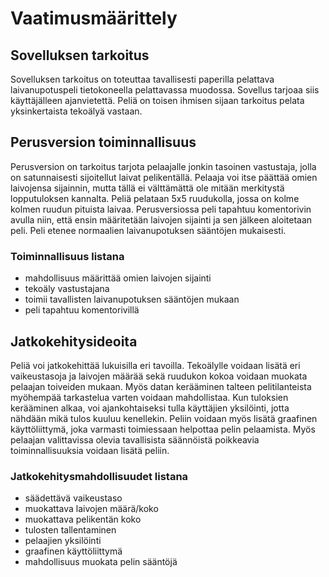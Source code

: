# Vaatimusmäärittely
## Sovelluksen tarkoitus
Sovelluksen tarkoitus on toteuttaa tavallisesti paperilla pelattava laivanupotuspeli tietokoneella pelattavassa muodossa.
Sovellus tarjoaa siis käyttäjälleen ajanvietettä. Peliä on toisen ihmisen sijaan tarkoitus pelata yksinkertaista tekoälyä vastaan.

## Perusversion toiminnallisuus
Perusversion on tarkoitus tarjota pelaajalle jonkin tasoinen vastustaja, jolla on satunnaisesti sijoitellut laivat pelikentällä.
Pelaaja voi itse päättää omien laivojensa sijainnin, mutta tällä ei välttämättä ole mitään merkitystä lopputuloksen kannalta. Peliä
pelataan 5x5 ruudukolla, jossa on kolme kolmen ruudun pituista laivaa. Perusversiossa peli tapahtuu komentorivin avulla niin, että ensin
määritetään laivojen sijainti ja sen jälkeen aloitetaan peli. Peli etenee normaalien laivanupotuksen sääntöjen mukaisesti.

### Toiminnallisuus listana

- mahdollisuus määrittää omien laivojen sijainti
- tekoäly vastustajana
- toimii tavallisten laivanupotuksen sääntöjen mukaan
- peli tapahtuu komentorivillä

## Jatkokehitysideoita
Peliä voi jatkokehittää lukuisilla eri tavoilla. Tekoälylle voidaan lisätä eri vaikeustasoja ja laivojen määrää sekä ruudukon kokoa voidaan
muokata pelaajan toiveiden mukaan. Myös datan kerääminen talteen pelitilanteista myöhempää tarkastelua varten voidaan mahdollistaa.
Kun tuloksien kerääminen alkaa, voi ajankohtaiseksi tulla käyttäjien yksilöinti, jotta nähdään mikä tulos kuuluu kenellekin. Peliin voidaan
myös lisätä graafinen käyttöliittymä, joka varmasti toimiessaan helpottaa pelin pelaamista. Myös pelaajan valittavissa olevia tavallisista
säännöistä poikkeavia toiminnallisuuksia voidaan lisätä peliin.

### Jatkokehitysmahdollisuudet listana

- säädettävä vaikeustaso
- muokattava laivojen määrä/koko
- muokattava pelikentän koko
- tulosten tallentaminen
- pelaajien yksilöinti
- graafinen käyttöliittymä
- mahdollisuus muokata pelin sääntöjä
